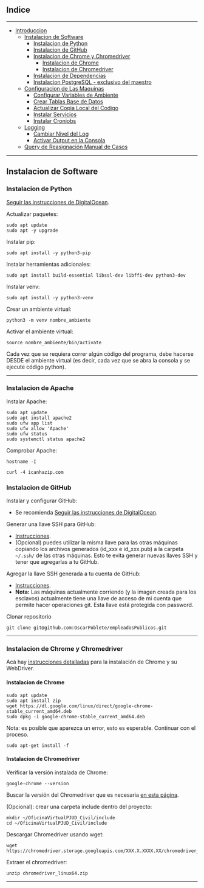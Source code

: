 ## Indice
***
* [Introduccion](#introduccion)
  * [Instalacion de Software](#instalacion-de-software)
    + [Instalacion de Python](#instalacion-de-python)
    + [Instalacion de GitHub](#instalacion-de-github)
    + [Instalacion de Chrome y Chromedriver](#instalacion-de-chrome-y-chromedriver)
      - [Instalacion de Chrome](#instalacion-de-chrome)
      - [Instalacion de Chromedriver](#instalacion-de-chromedriver)
    + [Instalacion de Dependencias](#instalacion-de-dependencias)
    + [Instalacion PostgreSQL - exclusivo del maestro](#instalacion-postgresql---exclusivo-del-maestro)
  * [Configuracion de Las Maquinas](#configuracion-de-las-maquinas)
    + [Configurar Variables de Ambiente](#configurar-variables-de-ambiente)
    + [Crear Tablas Base de Datos](#crear-tablas-base-de-datos)
    + [Actualizar Copia Local del Codigo](#actualizar-copia-local-del-codigo)
    + [Instalar Servicios](#instalar-servicios)
    + [Instalar Cronjobs](#instalar-cronjobs)
  * [Logging](#logging)
    + [Cambiar Nivel del Log](#cambiar-nivel-del-log)
    + [Activar Output en la Consola](#activar-output-en-la-consola)
  * [Query de Reasignación Manual de Casos](#query-de-reasignaci-n-manual-de-casos)
***
## Instalacion de Software

### Instalacion de Python

[Seguir las instrucciones de DigitalOcean](https://www.digitalocean.com/community/tutorials/how-to-install-python-3-and-set-up-a-programming-environment-on-ubuntu-20-04-quickstart).

Actualizar paquetes:

    sudo apt update
    sudo apt -y upgrade


Instalar pip:

    sudo apt install -y python3-pip

Instalar herramientas adicionales:

    sudo apt install build-essential libssl-dev libffi-dev python3-dev

Instalar venv:

    sudo apt install -y python3-venv

Crear un ambiente virtual:

    python3 -m venv nombre_ambiente

Activar el ambiente virtual:


    source nombre_ambiente/bin/activate

Cada vez que se requiera correr algún código del programa, debe hacerse DESDE el ambiente virtual (es decir, cada vez 
que se abra la consola y se ejecute código python).
***

### Instalacion de Apache
 Instalar Apache:

    sudo apt update
    sudo apt install apache2
    sudo ufw app list
    sudo ufw allow 'Apache'
    sudo ufw status
    sudo systemctl status apache2

 Comprobar Apache:

    hostname -I

    curl -4 icanhazip.com
    
### Instalacion de GitHub

Instalar y configurar GitHub:
   - Se recomienda [Seguir las instrucciones de DigitalOcean](https://www.digitalocean.com/community/tutorials/how-to-install-git-on-ubuntu-20-04).

Generar una llave SSH para GitHub: 
   - [Instrucciones](https://docs.github.com/es/authentication/connecting-to-github-with-ssh/generating-a-new-ssh-key-and-adding-it-to-the-ssh-agent).
   - (Opcional) puedes utilizar la misma llave para las otras máquinas copiando los archivos generados (id_xxx e 
id_xxx.pub) a la carpeta `~/.ssh/` de las otras máquinas. Esto te evita generar nuevas llaves SSH y tener que agregarlas
a tu GitHub.

Agregar la llave SSH generada a tu cuenta de GitHub:
   - [Instrucciones](https://docs.github.com/es/authentication/connecting-to-github-with-ssh/adding-a-new-ssh-key-to-your-github-account?platform=linux). 
   - **Nota:** Las máquinas actualmente corriendo (y la imagen creada para los esclavos) actualmente tiene una llave
   de acceso de mi cuenta que permite hacer operaciones git. Esta llave está protegida con password. 
   

Clonar repositorio

    git clone git@github.com:OscarPoblete/empleadosPublicos.git
***
### Instalacion de Chrome y Chromedriver
Acá hay [instrucciones detalladas](https://skolo.online/documents/webscrapping/#step-1-download-chrome)
para la instalación de Chrome y su WebDriver.

#### Instalacion de Chrome

    sudo apt update
    sudo apt install zip
    wget https://dl.google.com/linux/direct/google-chrome-stable_current_amd64.deb
    sudo dpkg -i google-chrome-stable_current_amd64.deb

Nota: es posible que aparezca un error, esto es esperable. Continuar con el proceso.

    sudo apt-get install -f

#### Instalacion de Chromedriver
Verificar la versión instalada de Chrome:

    google-chrome --version

Buscar la versión del Chromedriver que es necesaria [en esta página](https://chromedriver.chromium.org/downloads).

(Opcional): crear una carpeta include dentro del proyecto:

    mkdir ~/OficinaVirtualPJUD_Civil/include
    cd ~/OficinaVirtualPJUD_Civil/include

Descargar Chromedriver usando wget:

    wget https://chromedriver.storage.googleapis.com/XXX.X.XXXX.XX/chromedriver_linux64.zip

Extraer el chromedriver:

    unzip chromedriver_linux64.zip
***
